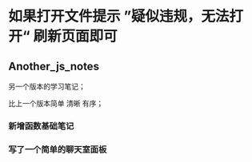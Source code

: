 # 如果打开文件提示 ”疑似违规，无法打开“ 刷新页面即可

## Another_js_notes

另一个版本的学习笔记；

比上一个版本简单 清晰 有序；

### 新增函数基础笔记

### 写了一个简单的聊天室面板
